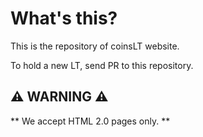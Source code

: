 # What's this?

This is the repository of coinsLT website.

To hold a new LT, send PR to this repository.

## :warning: WARNING :warning:
** We accept HTML 2.0 pages only. **
